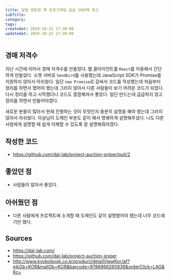 ```yaml
---
title: 달랩 멘토링 짝 프로그래밍 실습 10번째 회고
subTitle:
category: 
tags: 
createdat: 2019-10-22 17:30:00
updatedat: 2019-10-22 17:30:00
---
```


## 경매 저격수 

지난 시간에 이어서 경매 저격수를 만들었다. 웹 클라이언트를 `React`를 이용해서 간단하게 만들었다. 소켓 서버로 `Sendbird`를 사용했는데 JavaScript SDK가 Promise를 지원하지 않아서 아쉬웠다. 일단 `new Promise`로 감싸서 코드를 작성했는데 처음부터 정리를 하면서 했어야 했는데 그러지 않아서 다른 사람들이 보기 어려운 코드가 되었다. 다시 정리를 하고 시작했더니 코드도 깔끔해져서 좋았다. 일단 만드는데 급급하지 않고 정리를 하면서 만들어야겠다.  

새로운 분들이 많아서 현재 진행하는 것이 무엇인지 충분히 설명을 해야 했는데 그러지 않아서 아쉬웠다. 아샬님이 도메인 부분도 같이 해서 명쾌하게 설명해주셨다. 나도 다른 사람에게 설명할 때 쉽게 이해할 수 있도록 잘 설명해줘야겠다.

## 작성한 코드

* <https://github.com/dal-lab/project-auction-sniper/pull/2>

## 좋았던 점

* 사람들이 많아서 좋았다.

## 아쉬웠던 점

* 다른 사람에게 프로젝트에 소개할 때 도메인도 같이 설명했어야 했는데 너무 코드얘기만 했다.

## Sources

* <https://dal-lab.com/>
* <https://github.com/dal-lab/project-auction-sniper>
* <http://www.kyobobook.co.kr/product/detailViewKor.laf?ejkGb=KOR&mallGb=KOR&barcode=9788966260836&orderClick=LAG&Kc=>

